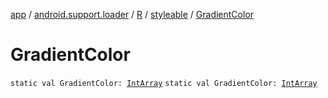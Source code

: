 [app](../../../index.md) / [android.support.loader](../../index.md) / [R](../index.md) / [styleable](index.md) / [GradientColor](./-gradient-color.md)

# GradientColor

`static val GradientColor: `[`IntArray`](https://kotlinlang.org/api/latest/jvm/stdlib/kotlin/-int-array/index.html)
`static val GradientColor: `[`IntArray`](https://kotlinlang.org/api/latest/jvm/stdlib/kotlin/-int-array/index.html)